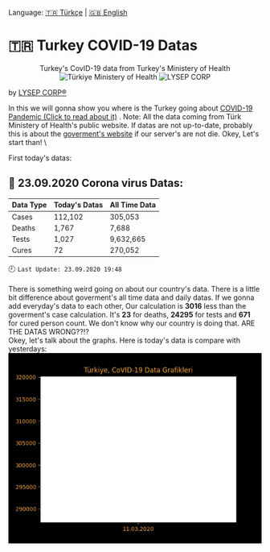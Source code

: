 Language:  [:tr: Türkçe](https://lysep.com) | [:uk: English](https://lysep.com)
# :tr: **Turkey COVID-19 Datas** 
<p align="center">
Turkey's CovID-19 data from Turkey's Ministery of Health  <br>
  <img src="https://dosyamerkez.saglik.gov.tr/2020webfiles/assets/images/logo.svg" width="100" title="Türkiye Ministery of Health">   <img src="https://avatars1.githubusercontent.com/u/49002083?s=100" width="100" title="LYSEP CORP">
</p>

by [LYSEP CORP:registered:](https://lysep.com)

In this we will gonna show you where is the Turkey going about [COVID-19 Pandemic (Click to read about it)](https://g.co/kgs/EJjcys) .
Note: All the data coming from Türk Ministery of Health's public website. If datas are not up-to-date, probably this is about the [goverment's website](https://covid19.saglik.gov.tr) if our server's are not die. Okey, Let's start than! \

First today's datas:
## :calendar: 23.09.2020 Corona virus Datas:
| Data Type         | Today's Datas      | All Time Data      |
| :---              |    :----           |     :---           |
| Cases             | 112,102    | 305,053    |
| Deaths            | 1,767   | 7,688   |
| Tests             | 1,027    | 9,632,665    |
| Cures             | 72| 270,052|

:clock9: `Last Update: 23.09.2020 19:48`
\
\
There is something weird going on about our country's data. There is a little bit difference about goverment's all time data and daily datas. If we gonna add everyday's data to each other, Our calculation is **3016** less than the goverment's case calculation. It's **23** for deaths, **24295** for tests and **671** for cured person count. We don't know why our country is doing that. ARE THE DATAS WRONG??!?\
Okey, let's talk about the graphs. Here is today's data is compare with yesterdays:\
![alt text](https://github.com/lysep-corp/COVID-19/blob/master/Graphs/YESTERDAY_COMP_TODAY_EN.jpeg?raw=true)